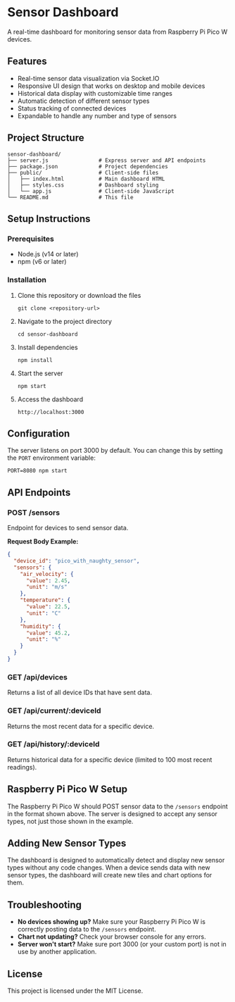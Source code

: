 # Sensor Dashboard

A real-time dashboard for monitoring sensor data from Raspberry Pi Pico W devices.

## Features

- Real-time sensor data visualization via Socket.IO
- Responsive UI design that works on desktop and mobile devices
- Historical data display with customizable time ranges
- Automatic detection of different sensor types
- Status tracking of connected devices
- Expandable to handle any number and type of sensors

## Project Structure

```
sensor-dashboard/
├── server.js                # Express server and API endpoints
├── package.json             # Project dependencies
├── public/                  # Client-side files
│   ├── index.html           # Main dashboard HTML
│   ├── styles.css           # Dashboard styling
│   └── app.js               # Client-side JavaScript
└── README.md                # This file
```

## Setup Instructions

### Prerequisites

- Node.js (v14 or later)
- npm (v6 or later)

### Installation

1. Clone this repository or download the files
   ```
   git clone <repository-url>
   ```

2. Navigate to the project directory
   ```
   cd sensor-dashboard
   ```

3. Install dependencies
   ```
   npm install
   ```

4. Start the server
   ```
   npm start
   ```

5. Access the dashboard
   ```
   http://localhost:3000
   ```

## Configuration

The server listens on port 3000 by default. You can change this by setting the `PORT` environment variable:

```
PORT=8080 npm start
```

## API Endpoints

### POST /sensors
Endpoint for devices to send sensor data.

**Request Body Example:**
```json
{
  "device_id": "pico_with_naughty_sensor",
  "sensors": {
    "air_velocity": {
      "value": 2.45,
      "unit": "m/s"
    },
    "temperature": {
      "value": 22.5,
      "unit": "C"
    },
    "humidity": {
      "value": 45.2,
      "unit": "%"
    }
  }
}
```

### GET /api/devices
Returns a list of all device IDs that have sent data.

### GET /api/current/:deviceId
Returns the most recent data for a specific device.

### GET /api/history/:deviceId
Returns historical data for a specific device (limited to 100 most recent readings).

## Raspberry Pi Pico W Setup

The Raspberry Pi Pico W should POST sensor data to the `/sensors` endpoint in the format shown above. The server is designed to accept any sensor types, not just those shown in the example.

## Adding New Sensor Types

The dashboard is designed to automatically detect and display new sensor types without any code changes. When a device sends data with new sensor types, the dashboard will create new tiles and chart options for them.

## Troubleshooting

- **No devices showing up?** Make sure your Raspberry Pi Pico W is correctly posting data to the `/sensors` endpoint.
- **Chart not updating?** Check your browser console for any errors.
- **Server won't start?** Make sure port 3000 (or your custom port) is not in use by another application.

## License

This project is licensed under the MIT License.

